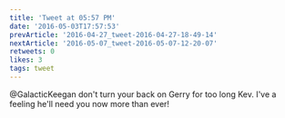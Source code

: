 ```yaml
---
title: 'Tweet at 05:57 PM'
date: '2016-05-03T17:57:53'
prevArticle: '2016-04-27_tweet-2016-04-27-18-49-14'
nextArticle: '2016-05-07_tweet-2016-05-07-12-20-07'
retweets: 0
likes: 3
tags: tweet
---
```

@GalacticKeegan don't turn your back on Gerry for too long Kev. I've a feeling he'll need you now more than ever!